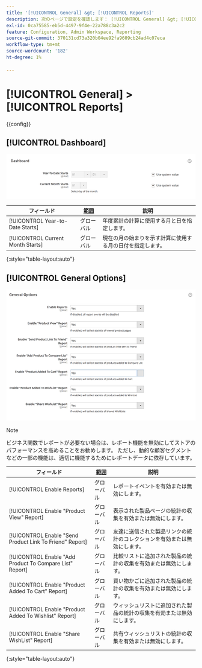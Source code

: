 ```yaml
---
title: '[!UICONTROL General] &gt; [!UICONTROL Reports]'
description: 次のページで設定を確認します： [!UICONTROL General] &gt; [!UICONTROL Reports] コマース管理のページ。
exl-id: 0ca75585-eb5d-4497-9f4e-22a788c3a2c2
feature: Configuration, Admin Workspace, Reporting
source-git-commit: 370131cd73a320b04ee92fa9609cb24ad4c07eca
workflow-type: tm+mt
source-wordcount: '182'
ht-degree: 1%

---
```


# [!UICONTROL General] > [!UICONTROL Reports]

{{config}}

## [!UICONTROL Dashboard]

![ダッシュボード](./assets/reports-dashboard.png)<!-- zoom -->

<!-- [Dashboard](https://docs.magento.com/user-guide/stores/admin-dashboard.html) -->

| フィールド | [範囲](../../getting-started/websites-stores-views.md#scope-settings) | 説明 |
|--- |--- |--- |
| [!UICONTROL Year-to-Date Starts] | グローバル | 年度累計の計算に使用する月と日を指定します。 |
| [!UICONTROL Current Month Starts] | グローバル | 現在の月の始まりを示す計算に使用する月の日付を指定します。 |

{:style=&quot;table-layout:auto&quot;}

## [!UICONTROL General Options]

![一般オプション](./assets/reports-general-options.png)<!-- zoom -->

>[!NOTE]
>
>ビジネス関数でレポートが必要ない場合は、レポート機能を無効にしてストアのパフォーマンスを高めることをお勧めします。 ただし、動的な顧客セグメントなどの一部の機能は、適切に機能するためにレポートデータに依存しています。

| フィールド | [範囲](../../getting-started/websites-stores-views.md#scope-settings) | 説明 |
|--- |--- |--- |
| [!UICONTROL Enable Reports] | グローバル | レポートイベントを有効または無効にします。 |
| [!UICONTROL Enable "Product View" Report] | グローバル | 表示された製品ページの統計の収集を有効または無効にします。 |
| [!UICONTROL Enable "Send Product Link To Friend" Report] | グローバル | 友達に送信された製品リンクの統計のコレクションを有効または無効にします。 |
| [!UICONTROL Enable "Add Product To Compare List" Report] | グローバル | 比較リストに追加された製品の統計の収集を有効または無効にします。 |
| [!UICONTROL Enable "Product Added To Cart" Report] | グローバル | 買い物かごに追加された製品の統計の収集を有効または無効にします。 |
| [!UICONTROL Enable "Product Added To Wishlist" Report] | グローバル | ウィッシュリストに追加された製品の統計の収集を有効または無効にします。 |
| [!UICONTROL Enable "Share WishList" Report] | グローバル | 共有ウィッシュリストの統計の収集を有効または無効にします。 |

{:style=&quot;table-layout:auto&quot;}
